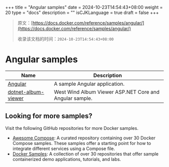 +++
title = "Angular samples"
date = 2024-10-23T14:54:43+08:00
weight = 20
type = "docs"
description = ""
isCJKLanguage = true
draft = false
+++

> 原文：[https://docs.docker.com/reference/samples/angular/](https://docs.docker.com/reference/samples/angular/)
>
> 收录该文档的时间：`2024-10-23T14:54:43+08:00`

# Angular samples

| Name                                                         | Description                                             |
| ------------------------------------------------------------ | ------------------------------------------------------- |
| [Angular](https://github.com/docker/awesome-compose/tree/master/angular) | A sample Angular application.                           |
| [dotnet-album-viewer](https://github.com/dockersamples/dotnet-album-viewer) | West Wind Album Viewer ASP.NET Core and Angular sample. |

## Looking for more samples?

Visit the following GitHub repositories for more Docker samples.

- [Awesome Compose](https://github.com/docker/awesome-compose): A curated repository containing over 30 Docker Compose samples. These samples offer a starting point for how to integrate different services using a Compose file.
- [Docker Samples](https://github.com/dockersamples?q=&type=all&language=&sort=stargazers): A collection of over 30 repositories that offer sample containerized demo applications, tutorials, and labs.
